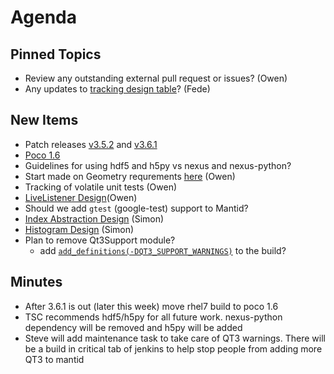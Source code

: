 Agenda
======

Pinned Topics
-------------
* Review any outstanding external pull request or issues? (Owen)
* Any updates to [tracking design table](https://github.com/mantidproject/documents/blob/master/Project-Management/TechnicalSteeringCommittee/reports/TSC-TrackingDesignProposals.md)? (Fede)

New Items
---------
* Patch releases [v3.5.2](https://github.com/mantidproject/mantid/commits/release-3.5) and [v3.6.1](https://github.com/mantidproject/mantid/commits/release-v3.6)
* [Poco 1.6](/Project-Management/TechnicalSteeringCommittee/reports/Poco_14_to_16.md)
* Guidelines for using hdf5 and h5py vs nexus and nexus-python?
* Start made on Geometry requrements [here](/Design/Instrument-2.0/requirements-v2.md) (Owen)
* Tracking of volatile unit tests (Owen)
* [LiveListener Design](https://github.com/mantidproject/documents/pull/7)(Owen)
* Should we add `gtest` (google-test) support to Mantid?
* [Index Abstraction Design](https://github.com/mantidproject/documents/pull/13) (Simon)
* [Histogram Design](https://github.com/mantidproject/documents/pull/14) (Simon)
* Plan to remove Qt3Support module?
  * add [`add_definitions(-DQT3_SUPPORT_WARNINGS)`](https://gist.github.com/quantumsteve/a3d0733cd3ea31452ed0) to the build?   

Minutes
-------
* After 3.6.1 is out (later this week) move rhel7 build to poco 1.6
* TSC recommends hdf5/h5py for all future work. nexus-python dependency will be removed and h5py will be added
* Steve will add maintenance task to take care of QT3 warnings. There will be a build in critical tab of jenkins to help stop people from adding more QT3 to mantid
